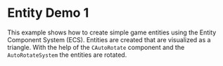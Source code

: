 # Entity Demo 1

This example shows how to create simple game entities using the Entity Component System (ECS). Entities are created that are visualized as a triangle. With the help of the `CAutoRotate` component and the `AutoRotateSystem` the entities are rotated.